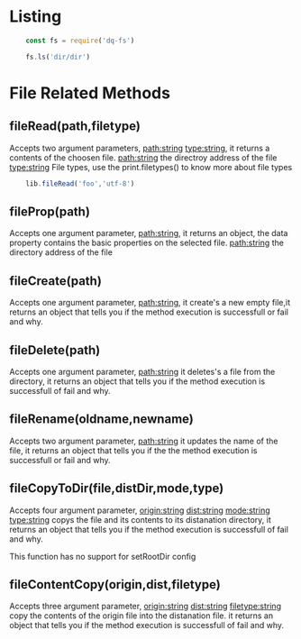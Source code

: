 # Listing
```js
    const fs = require('dq-fs')

    fs.ls('dir/dir')
```

# File Related Methods
        
## fileRead(path,filetype)

Accepts two argument parameters, <path:string> <type:string>, it returns a contents of the choosen file.
<path:string> the directroy address of the file
<type:string> File types, use the print.filetypes() to know more about file types
```js
    lib.fileRead('foo','utf-8')
```

## fileProp(path)

Accepts one argument parameter, <path:string>, it returns an object, the data property contains the basic
properties on the selected file.
<path:string> the directory address of the file

## fileCreate(path)

Accepts one argument parameter, <path:string>, it create's a new empty file,it returns an object that tells you if the method execution is successfull or fail and why.

## fileDelete(path)

Accepts one argument parameter, <path:string> it deletes's a file from the directory, it returns an object that
tells you if the method execution is successfull of fail and why.

## fileRename(oldname,newname)

Accepts two argument parameter, <path:string> it updates the name of the file, it returns an object that tells you
if the the method execution is successfull or fail and why.

## fileCopyToDir(file,distDir,mode,type)

Accepts four argument parameter, <origin:string> <dist:string> <mode:string> <type:string>
copys the file and its contents to its distanation directory,  it returns an object that tells you if the method 
execution is successfull of fail and why.

This function has no support for setRootDir config

## fileContentCopy(origin,dist,filetype)

Accepts three argument parameter, <origin:string> <dist:string> <filetype:string>
copy the contents of the origin file into the distanation file. it returns an object that tells you if the method 
execution is successfull of fail and why.
